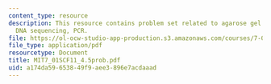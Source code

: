```yaml
---
content_type: resource
description: This resource contains problem set related to agarose gel electrophoresis,
  DNA sequencing, PCR.
file: https://ol-ocw-studio-app-production.s3.amazonaws.com/courses/7-01sc-fundamentals-of-biology-fall-2011/a174da59653849f9aee3896e7acdaaad_MIT7_01SCF11_4.5prob.pdf
file_type: application/pdf
resourcetype: Document
title: MIT7_01SCF11_4.5prob.pdf
uid: a174da59-6538-49f9-aee3-896e7acdaaad
---
```

